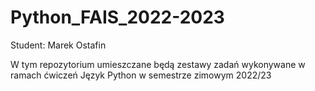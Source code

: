 # Python_FAIS_2022-2023

Student: Marek Ostafin

W tym repozytorium umieszczane będą zestawy zadań wykonywane w ramach ćwiczeń Język Python w semestrze zimowym 2022/23
